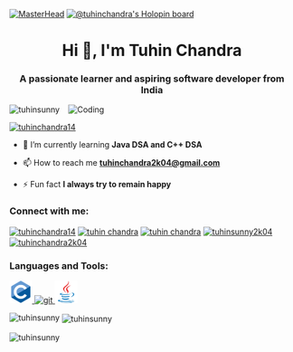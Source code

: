 [![MasterHead](https://as1.ftcdn.net/v2/jpg/01/94/01/00/1000_F_194010093_9tC5JNVsiEOlVDs2F5Y6d0paYrdWTdbT.jpg)](https://tuhinsunny.io)
[![@tuhinchandra's Holopin board](https://holopin.me/tuhinchandra)](https://holopin.io/@tuhinchandra)
<h1 align="center">Hi 👋, I'm Tuhin Chandra</h1>
<h3 align="center">A passionate learner and aspiring software developer from India</h3>
<img align="right" alt="Coding" width="400" src="https://media.tenor.com/2uyENRmiUt0AAAAC/coding.gif">


<p align="left"> <img src="https://komarev.com/ghpvc/?username=tuhinsunny&label=Profile%20views&color=0e75b6&style=flat" alt="tuhinsunny" /> </p>

<p align="left"> <a href="https://twitter.com/tuhinchandra14" target="blank"><img src="https://img.shields.io/twitter/follow/tuhinchandra14?logo=twitter&style=for-the-badge" alt="tuhinchandra14" /></a> </p>

- 🌱 I’m currently learning **Java DSA and C++ DSA**

- 📫 How to reach me **tuhinchandra2k04@gmail.com**

- ⚡ Fun fact **I always try to remain happy**

<h3 align="left">Connect with me:</h3>
<p align="left">
<a href="https://twitter.com/tuhinchandra14" target="blank"><img align="center" src="https://raw.githubusercontent.com/rahuldkjain/github-profile-readme-generator/master/src/images/icons/Social/twitter.svg" alt="tuhinchandra14" height="30" width="40" /></a>
<a href="[https://linkedin.com/in/tuhin chandra](https://www.linkedin.com/in/tuhin-chandra-a675ab250/)" target="blank"><img align="center" src="https://raw.githubusercontent.com/rahuldkjain/github-profile-readme-generator/master/src/images/icons/Social/linked-in-alt.svg" alt="tuhin chandra" height="30" width="40" /></a>
<a href="https://fb.com/tuhin chandra" target="blank"><img align="center" src="https://raw.githubusercontent.com/rahuldkjain/github-profile-readme-generator/master/src/images/icons/Social/facebook.svg" alt="tuhin chandra" height="30" width="40" /></a>
<a href="https://instagram.com/tuhinsunny2k04" target="blank"><img align="center" src="https://raw.githubusercontent.com/rahuldkjain/github-profile-readme-generator/master/src/images/icons/Social/instagram.svg" alt="tuhinsunny2k04" height="30" width="40" /></a>
<a href="https://auth.geeksforgeeks.org/user/tuhinchandra2k04" target="blank"><img align="center" src="https://raw.githubusercontent.com/rahuldkjain/github-profile-readme-generator/master/src/images/icons/Social/geeks-for-geeks.svg" alt="tuhinchandra2k04" height="30" width="40" /></a>
</p>

<h3 align="left">Languages and Tools:</h3>
<p align="left"> <a href="https://www.cprogramming.com/" target="_blank" rel="noreferrer"> <img src="https://raw.githubusercontent.com/devicons/devicon/master/icons/c/c-original.svg" alt="c" width="40" height="40"/> </a> <a href="https://git-scm.com/" target="_blank" rel="noreferrer"> <img src="https://www.vectorlogo.zone/logos/git-scm/git-scm-icon.svg" alt="git" width="40" height="40"/> </a> <a href="https://www.java.com" target="_blank" rel="noreferrer"> <img src="https://raw.githubusercontent.com/devicons/devicon/master/icons/java/java-original.svg" alt="java" width="40" height="40"/> </a> </p>

<p><img align="left" src="https://github-readme-stats.vercel.app/api/top-langs?username=tuhinsunny&show_icons=true&locale=en&layout=compact" alt="tuhinsunny" /></p>

<p>&nbsp;<img align="center" src="https://github-readme-stats.vercel.app/api?username=tuhinsunny&show_icons=true&locale=en" alt="tuhinsunny" /></p>

<p><img align="center" src="https://github-readme-streak-stats.herokuapp.com/?user=tuhinsunny&" alt="tuhinsunny" /></p>
